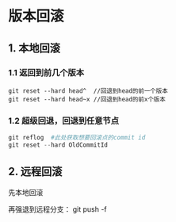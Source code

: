 # 版本回滚

## 1. 本地回滚

### 1.1 返回到前几个版本

```
git reset --hard head^  //回退到head的前一个版本
git reset --hard head~x //回退到head的前x个版本
```

### 1.2 超级回退，回退到任意节点

```python
git reflog  #此处获取想要回滚点的commit id
git reset --hard OldCommitId
```

## 2. 远程回滚

先本地回滚

再强退到远程分支： git push -f